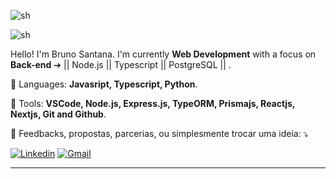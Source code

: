 ![sh](https://img.shields.io/static/v1?label=Overview&message=BRUNO/SANTANA&color=6c14cf&style=for-the-badge&logo=GitHub)

![sh](https://github-readme-stats.vercel.app/api?username=brunossantana&show_icons=true&theme=dracula&cache_seconds=2300)

Hello! I'm Bruno Santana. I'm currently **Web Development** with a focus on **Back-end** ➔ || Node.js || Typescript || PostgreSQL || .

🦄 Languages: **Javasript, Typescript, Python**.

💼 Tools: **VSCode, Node.js, Express.js, TypeORM, Prismajs, Reactjs, Nextjs, Git and Github**.

💌 Feedbacks, propostas, parcerias, ou simplesmente trocar uma ideia: ⤵️

[![Linkedin](https://img.shields.io/badge/linkedin-0077B5.svg?style=for-the-badge&logo=linkedin&logoColor=white)]((https://linkedin.com/in/bruno-santanas))
[![Gmail](https://img.shields.io/badge/e‑mail-D14836.svg?style=for-the-badge&logo=GMail&logoColor=white)](mailto:brunoosouza15@gmail.com)
<!-- [![Instagram](https://img.shields.io/badge/instagram-E4405F.svg?style=for-the-badge&logo=instagram&logoColor=white)](https://instagram.com/brunoosouzas) -->

---
<!--
Creditos:
[Readme_template - iuricode](https://github.com/iuricode/readme-template)
[Readme - willmorim](https://github.com/willmorim/willmorim/blob/master/README.md)
-->



